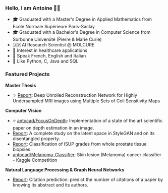 ### Hello, I am Antoine 👋🏻

- 🎓 Graduated with a Master's Degree in Applied Mathematics from Ecole Normale Supérieure Paris-Saclay
- 🎓 Graduated with a Bachelor's Degree in Computer Science from Sorbonne Université (Pierre & Marie Curie)
- 🇯🇵 AI Research Scientist @ MOLCURE
- 🔬 Interest in healthcare applications
- 💬 Speak French, English and Italian
- 💜 Like Python, C, Java and SQL


### Featured Projects

**Master Thesis**

- :sparkles: [Report](https://github.com/antocad/antocad/blob/main/Thesis%20Master.pdf): Deep Unrolled Reconstruction Network for Highly Undersampled MRI images using Multiple Sets of Coil Sensitivity Maps

**Computer Vision**

- :star: [antocad/FocusOnDepth](https://github.com/antocad/FocusOnDepth): Implementation of a state of the art scientific paper on depth estimation in an image.
- [Report](https://github.com/antocad/antocad/blob/main/Exploring%20the%20latent%20space%20of%20StyleGAN-type%20models.pdf): A complete study on the latent space in StyleGAN and on its disentangled property.
- [Report](https://github.com/antocad/antocad/blob/main/Classification%20of%20ISUP%20grades%20from%20whole%20prostate%20tissue%20biopsies.pdf): Classification of ISUP grades from whole prostate tissue biopsies
- [antocad/Melanoma-Classifier](https://github.com/antocad/Melanoma-Classifier): Skin lesion (Melanoma) cancer classifier - Kaggle Competition 

**Natural Language Processing & Graph Neural Networks**

- [Report](https://github.com/antocad/antocad/blob/main/Citation%20Prediction.pdf): Citation prediction: predict the number of citations of a paper by knowing its abstract and its authors. 
